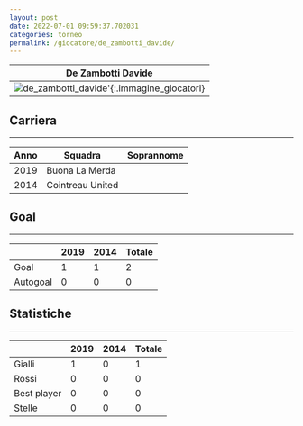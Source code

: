 ```yaml
---
layout: post
date: 2022-07-01 09:59:37.702031
categories: torneo
permalink: /giocatore/de_zambotti_davide/
---
```

<link rel='stylesheets' href='./../assets/giocatori.css'>

| De Zambotti Davide |
|:-----:|
| ![de_zambotti_davide]('./../../assets/giocatori/de_zambotti_davide.png)'{:.immagine_giocatori} |


## Carriera
----

|Anno|Squadra|Soprannome|
|:---:|---|---|
|2019|Buona La Merda||
|2014|Cointreau United||


## Goal
----

| |2019|2014| Totale |
|---|---|---|---|
|Goal|1|1|2|
|Autogoal|0|0|0|


## Statistiche
----

| |2019|2014| Totale |
|---|---|---|---|
|Gialli|1|0|1|
|Rossi|0|0|0|
|Best player|0|0|0|
|Stelle|0|0|0|